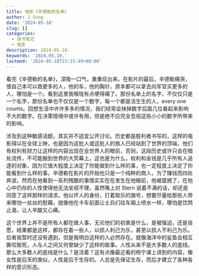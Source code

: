 ```yaml
---
title: 电影《辛德勒的名单》
author: J Song
date: '2024-05-18'
slug: []
categories:
  - 读书笔记
  - 电影
description: 2024-05-18-
keywords: '2024,05,18,'
lastmod: '2024-05-18T22:15:49+08:00'
---
```



看完《辛德勒的名单》，深吸一口气，重重叹出来。在影片的最后，辛德勒痛哭，恨自己本可以救更多的人，他的车，他的胸针，原本都可以拿去向军官买更多的人，哪怕是一个。看到这里我喉咙有点哽得痛了。那份名单上的名字，不仅仅只是一个名字，那份名单也不仅仅是一个数字，每一个都是活生生的人，every one counts。回想生活中许许多多的情况，我们经常会抹掉数字后面几位看起来影响不大的数字。在决策情境中或许有用，但是绝不应完全忽视这些小小的数字所带来的影响。

涉及到这种敏感话题，其实并不适宜公开讨论。历史都是胜利者书写的，这样的电影得以在全球上映，也是因为这批人或这批人的族人已经站到了世界的顶端，他们有权利有财力让这样的内容出现在全世界人的眼前，否则，这段历史或许只会在暗处流传，不可能搬到世界的大荧幕上。这也是为什么，权利和金钱是几乎所有人追逐的对象，因为它很大程度上决定了你能做到什么样的事，也一定程度上决定了你能看到什么样的事。辛德勒在影片的开始也只是一个纯粹的商人，为了赚钱而四处奔波。然而在他看到一系列残酷的事情实实在在发生在他眼前，他被震撼了，在他心中仍存的人性使得他无法坐视不理，虽然嘴上对 Stern 说着不满的话，却还是同意了这样那样的请求。他以坏人的身份，打着取乐的旗号，想要尽量给那些人带来哪怕一丝丝的慰藉，就像他在卡车前面让士兵们往车厢上喷水一样，哪怕是饮鸩止渴，让人辛酸又心痛。

这个世界上并不是所有人都在做人事，无论他们的初衷是什么，是被强迫，还是自愿，结果都是这样，都存在着一些人，以损人利己为乐，甚至以损人不利己为乐。后者我暂时还没有遇到，但是我明白这样的人必然存在。就像海洋中的鲨鱼会相互撕咬致死，人与人之间又何曾缺少了这样的故事。人性从来不是大多数人的底线。那么大多数人的底线是什么？是活着？这有点像最近看的杨宁课上讲到的内容，像女性是后天的类似，人性是后于生存的。人总是先保证生存，而后才建立了各种各样的意识形态。


